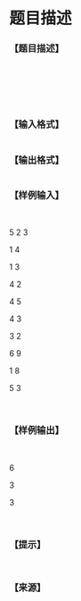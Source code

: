 # 题目描述


<h3>
【题目描述】
</h3>
<p>
<br/>
</p>
<img src="/upload/image/20160418/20160418085651_54365.png" alt=""/><br/>
<p>
<img src="/upload/image/20160418/20160418085751_81329.png" alt=""/> 
</p>
<p>
<img src="/upload/image/20160418/20160418085801_38014.png" alt=""/> 
</p>
<p>
<img src="/upload/image/20160418/20160418085810_36216.png" alt=""/> 
</p>
<h3>
【输入格式】
</h3>
<p>
<img src="/upload/image/20160418/20160418085837_19025.png" alt=""/> 
</p>
<h3>
【输出格式】
</h3>
<p>
<img src="/upload/image/20160418/20160418085919_98364.png" alt=""/> 
</p>
<h3>
【样例输入】
</h3>
<p>
<br/>
</p>
<p>
5 2 3
</p>
<p>
1 4
</p>
<p>
1 3
</p>
<p>
4 2
</p>
<p>
4 5
</p>
<p>
4 3
</p>
<p>
3 2
</p>
<p>
6 9
</p>
<p>
1 8
</p>
<p>
5 3
</p>
<p>
<br/>
</p>
<h3>
【样例输出】
</h3>
<p>
<br/>
</p>
<p>
6
</p>
<p>
3
</p>
<p>
3
</p>
<p>
<br/>
</p>
<h3>
【提示】
</h3>
<p>
<img src="/upload/image/20160418/20160418090123_72306.png" alt=""/> 
</p>
<p>
<img src="/upload/image/20160418/20160418090153_31768.png" alt=""/> 
</p>
<h3>
【来源】
</h3>
<p>
<br/>
</p>
